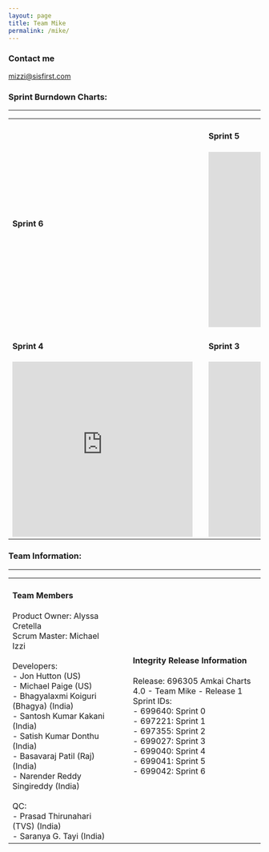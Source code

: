 ```yaml
---
layout: page
title: Team Mike
permalink: /mike/
---
```

### Contact me
[mizzi@sisfirst.com](mailto:mizzi@sisfirst.com)

### Sprint Burndown Charts:
---
<table>
<tr width='900px'>
<td><h4>Sprint 6</h4></td>
<td></td>
<td><h4>Sprint 5</h4><iframe width='360' height='350' src='https://burndownfortrello.com/embed/8xt0rovbbs' frameborder='0'></iframe></td>
</tr>
<tr width='900px'>
<td><h4>Sprint 4</h4><iframe width='360' height='350' src='https://burndownfortrello.com/embed/jqputylos7' frameborder='0'></iframe></td>
<td></td>
<td><h4>Sprint 3</h4><iframe width='360' height='350' src='https://burndownfortrello.com/embed/kx31ywg5v4' frameborder='0'></iframe></td>
</tr>
</table>

### Team Information:
---
<table>
<tr width='1280px'>
<td width='380px'><h4>Team Members</h4>Product Owner: Alyssa Cretella <br/>
Scrum Master: Michael Izzi<br/><br/>
Developers:<br/>
- Jon Hutton (US)<br/>
- Michael Paige (US)<br/>
- Bhagyalaxmi Koiguri (Bhagya) (India)<br/>
- Santosh Kumar Kakani (India)<br/>
- Satish Kumar Donthu (India)<br/>
- Basavaraj Patil (Raj) (India)<br/>
- Narender Reddy Singireddy (India)<br/><br/>
QC:<br/>
- Prasad Thirunahari (TVS) (India)<br/>
- Saranya G. Tayi (India)<br/></td>
<td width='40px'></td>
<td width='540px'>
<h4>Integrity Release Information</h4>
Release: 696305 Amkai Charts 4.0 - Team Mike - Release 1<br/>
Sprint IDs:<br/>
- 699640: Sprint 0<br/>
- 697221: Sprint 1<br/>
- 697355: Sprint 2<br/>
- 699027: Sprint 3<br/>
- 699040: Sprint 4<br/>
- 699041: Sprint 5<br/>
- 699042: Sprint 6<br/></td>
</tr>
</table>
